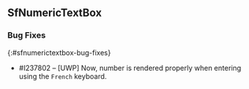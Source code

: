## SfNumericTextBox

### Bug Fixes
{:#sfnumerictextbox-bug-fixes} 

* \#I237802 – [UWP] Now, number is rendered properly when entering using the `French` keyboard.